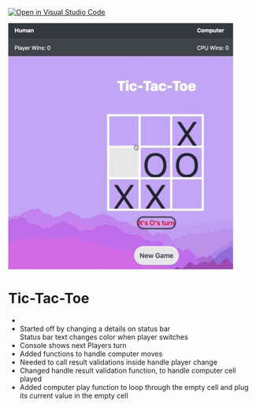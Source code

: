 [![Open in Visual Studio Code](https://classroom.github.com/assets/open-in-vscode-c66648af7eb3fe8bc4f294546bfd86ef473780cde1dea487d3c4ff354943c9ae.svg)](https://classroom.github.com/online_ide?assignment_repo_id=10077750&assignment_repo_type=AssignmentRepo)

![](https://github.com/cop4808-spring-2023-fullstack-web/hw3-tic-tac-toe-js-Jcastro197/blob/main/Screen%20Recording%202023-02-12%20at%201.03.37%20PM.gif)

<h1>Tic-Tac-Toe</h1>


<ul>
    <li></li>
    <li>Started off by changing a details on status bar<br>
        Status bar text changes color when player switches</li>
    <li>Console shows next Players turn</li>
    <li>Added functions to handle computer moves</li>
    <li>Needed to call result validations inside handle player change</li>
    <li>Changed handle result validation function, to handle computer cell played</li>
    <li>Added computer play function to loop through the empty cell and plug its current value in the empty cell</li>
</ul>
